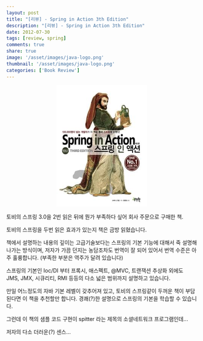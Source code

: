 ```yaml
---
layout: post
title: "[리뷰] - Spring in Action 3th Edition"
description: "[리뷰] - Spring in Action 3th Edition"
date: 2012-07-30
tags: [review, spring]
comments: true
share: true
image: '/asset/images/java-logo.png'
thumbnail: '/asset/images/java-logo.png'
categories: ['Book Review']
---
```


<p align="center">
    <img src="/asset/books/spring-in-action.jpg" alt="Spring In Action 3th Edition">
</p>

토비의 스프링 3.0을 2번 읽은 뒤에 뭔가 부족하다 싶어 회사 주문으로 구매한 책.

토비의 스프링을 두번 읽은 효과가 있는지 책은 금방 읽혔습니다.

책에서 설명하는 내용의 깊이는 고급기술보다는 스프링의 기본 기능에 대해서 죽 설명해나가는 방식이며, 저자가 가끔 던지는 농담조차도 번역이 잘 되어 있어서 번역 수준은 아주 훌륭합니다. (부족한 부분은 역주가 달려 있습니다)

스프링의 기본인 Ioc/DI 부터 프록시, 애스펙트, @MVC, 트랜잭션 추상화 외에도 JMS, JMX, 시큐리티, RMI 등등의 다소 넓은 범위까지 설명하고 있습니다.

만일 어느정도의 자바 기본 레벨이 갖추어져 있고, 토비의 스프링같이 두꺼운 책이 부담된다면 이 책을 추천할만 합니다. 경쾌(?)한 설명으로 스프링의 기본을 학습할 수 있습니다.

그런데 이 책의 샘플 코드 구현이 spitter 라는 제목의 소셜네트워크 프로그램인데...

저자의 다소 더러운(?) 센스...